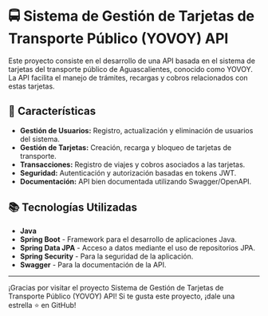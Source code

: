 # 🚍 Sistema de Gestión de Tarjetas de Transporte Público (YOVOY) API

Este proyecto consiste en el desarrollo de una API basada en el sistema de tarjetas del transporte público de Aguascalientes, conocido como YOVOY. La API facilita el manejo de trámites, recargas y cobros relacionados con estas tarjetas.

## 🚀 Características

- **Gestión de Usuarios:** Registro, actualización y eliminación de usuarios del sistema.
- **Gestión de Tarjetas:** Creación, recarga y bloqueo de tarjetas de transporte.
- **Transacciones:** Registro de viajes y cobros asociados a las tarjetas.
- **Seguridad:** Autenticación y autorización basadas en tokens JWT.
- **Documentación:** API bien documentada utilizando Swagger/OpenAPI.

## 📚 Tecnologías Utilizadas

- **Java**
- **Spring Boot** - Framework para el desarrollo de aplicaciones Java.
- **Spring Data JPA** - Acceso a datos mediante el uso de repositorios JPA.
- **Spring Security** - Para la seguridad de la aplicación.
- **Swagger** - Para la documentación de la API.

---

¡Gracias por visitar el proyecto Sistema de Gestión de Tarjetas de Transporte Público (YOVOY) API! Si te gusta este proyecto, ¡dale una estrella ⭐ en GitHub!
